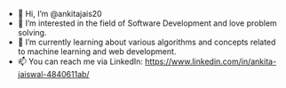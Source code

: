 - 👋 Hi, I’m @ankitajais20
- 👀 I’m interested in the field of Software Development and love problem solving.
- 🌱 I’m currently learning about various algorithms and concepts related to machine learning and web development.
- 📫 You can reach me via LinkedIn: https://www.linkedin.com/in/ankita-jaiswal-4840611ab/ 

<!---
ankitajais20/ankitajais20 is a ✨ special ✨ repository because its `README.md` (this file) appears on your GitHub profile.
You can click the Preview link to take a look at your changes.
--->
